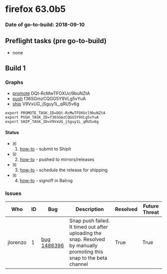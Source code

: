 # firefox 63.0b5

### Date of go-to-build: 2018-09-10

## Preflight tasks (pre go-to-build)
- none

## Build 1  

### Graphs
* [promote](https://tools.taskcluster.net/push-inspector/#/DQt-RcMwTFOXUcl9buNZtA) DQt-RcMwTFOXUcl9buNZtA
* [push](https://tools.taskcluster.net/push-inspector/#/f36SGmzCQGG5Y9VLg5vYuA) f36SGmzCQGG5Y9VLg5vYuA
* [ship](https://tools.taskcluster.net/push-inspector/#/V9VxUG_jSguy1L_qRU5v6g) V9VxUG_jSguy1L_qRU5v6g
```
export PROMOTE_TASK_ID=DQt-RcMwTFOXUcl9buNZtA
export PUSH_TASK_ID=f36SGmzCQGG5Y9VLg5vYuA
export SHIP_TASK_ID=V9VxUG_jSguy1L_qRU5v6g
```


#### Status
- [x] 1.  [how-to](https://wiki.mozilla.org/Release:Release_Automation_on_Mercurial:Starting_a_Release#Submit_to_Ship_It)  - submit to Shipit
- [x] 2.  [how-to](https://github.com/mozilla-releng/releasewarrior-2.0/blob/master/docs/release-promotion/desktop/howto.md#push-artifacts-to-releases-directory)  - pushed to mirrors/releases
- [x] 3.  [how-to](https://github.com/mozilla-releng/releasewarrior-2.0/blob/master/docs/release-promotion/desktop/howto.md#ship-the-release)  - schedule the release for shipping
- [x] 4.  [how-to](https://github.com/mozilla-releng/releasewarrior-2.0/blob/master/docs/release-promotion/desktop/howto.md#obtain-sign-offs-for-changes)  - signoff in Balrog

### Issues
| Who                 | ID               | Bug                                                                 | Description                | Resolved                | Future Threat                |
| ------------------- | ---------------- | ------------------------------------------------------------------- | -------------------------- | ----------------------- | ---------------------------- |
| jlorenzo  | 1 | [bug 1488396](https://bugzil.la/1488396)        | Snap push failed. It timed out after uploading the snap. Resolved by manually promoting this snap to the beta channel | True | True |


